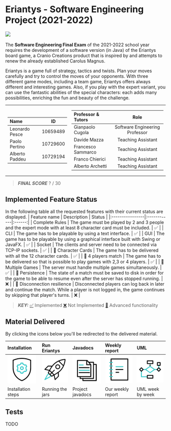 # Eriantys - Software Engineering Project (2021-2022)
<a href="https://www.craniocreations.it/prodotto/eriantys/">
    <img src="https://www.craniocreations.it/wp-content/uploads/2021/06/Eriantys_slider.jpg">
</a>

The <b>Software Engineering Final Exam</b> of the 2021-2022 school year requires the development of a software version (in Java) of the Eriantys board game, a Cranio Creations product that is inspired by and attempts to renew the already established Carolus Magnus.

Eriantys is a game full of strategy, tactics and twists. Plan your moves carefully and try to control the moves of your opponents. With three different game modes, including a team game, Eriantys offers always different and interesting games. Also, if you play with the expert variant, you can use the fantastic abilities of the special characters: each adds many possibilities, enriching the fun and beauty of the challenge.


<table align="center">
<tr><td>

| Name             |    ID    |
| :--------------- | :------: |
| Leonardo Pesce   | 10659489 |
| Paolo Pertino    | 10729600 | 
| Alberto Paddeu   | 10729194 | 

</td><td>

| Professor & Tutors | Role |
|:-------------------|:----:|
| Gianpaolo Cugola   | Software Engineering Professor |
| Davide Mazza       | Teaching Assistant             |
| Francesco Sammarco | Teaching Assistant             |
| Franco Chierici    | Teaching Assistant             |
| Alberto Archetti   | Teaching Assistant             |

</td></tr> </table>

> **_FINAL SCORE_** ? / 30

## Implemented Feature Status
In the following table all the requested features with their current status are displayed.
| Feature name    | Description | Status |
|:----------------|:------------|:------:|
| Complete Rules  | The game must be played by 2 and 3 people and the expert mode with at least 8 character card must be included. | ✅ |
|       CLI       | The game has to be playable by using a text interface. | ✅ |
|       GUI       | The game has to be playable by using a graphical interface built with Swing or JavaFX. | ✅ |
|    Socket       | The clients and server need to be connected via TCP-IP sockets. | ✅ |
| 👑 Character Cards | The game has to be delivered with all the 12 character cards. | ✅ |
| 👑 4 players match | The game has to be delivered so that is possible to play games with 2,3 or 4 players. | ✅ |
| 👑 Multiple Games  | The server must handle multiple games simultaneously. | ✅ |
| 👑 Persistence     | The state of a match must be saved to disk in order for the game to be able to resume even after the server has stopped running. | ❌ |
| 👑 Disconnection resilience | Disconnected players can log back in later and continue the match. While a player is not logged in, the game continues by skipping that player's turns. | ❌ |

> **_KEY:_** [✅]() Implemented [❌]() Not Implemented [👑]() Advanced functionality

## Material Delivered
By clicking the icons below you'll be redirected to the delivered material.

| Installation | Run Eriantys | Javadocs | Weekly report | UML |
|:-------------|:-------------|:---------|:--------------|:----|
| <a href="TODO"><img src="markdown-assets/installation.gif" width=90></a> | <a href="TODO"><img src="markdown-assets/running.gif" width=90></a> | <a href="TODO"><img src="markdown-assets/javadoc.gif" width=90></a> | <a href="https://github.com/leonardopesce/ing-sw-2022-Pesce-Pertino-Paddeu/blob/main/Deliverables/eriantys_report.pdf"><img src="markdown-assets/report.gif" width=90></a> | <a href="https://github.com/leonardopesce/ing-sw-2022-Pesce-Pertino-Paddeu/tree/main/Deliverables/UML"><img src="markdown-assets/uml.gif" width=90></a> |
| Installation steps | Running the jars | Project javadocs | Our weekly report | UML week by week

## Tests
TODO